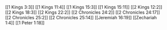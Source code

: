 [[1 Kings 3:3]]
[[1 Kings 11:4]]
[[1 Kings 15:3]]
[[1 Kings 15:11]]
[[2 Kings 12:2]]
[[2 Kings 18:3]]
[[2 Kings 22:2]]
[[2 Chronicles 24:2]]
[[2 Chronicles 24:17]]
[[2 Chronicles 25:2]]
[[2 Chronicles 25:14]]
[[Jeremiah 16:19]]
[[Zechariah 1:4]]
[[1 Peter 1:18]]
